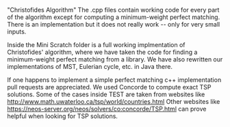 "Christofides Algorithm" 
The .cpp files contain working code for every part of the algorithm except for computing a minimum-weight perfect matching. There is an implementation but it does not really work -- only for very small inputs.

Inside the Mini Scratch folder is a full working implmentation of Christofides' algorithm, where we have taken the code for finding a minimum-weight perfect matching from a library. We have also rewritten our implementations of MST, Eulerian cycle, etc. in Java there. 

If one happens to implement a simple perfect matching c++ implementation pull requests are appreciated. 
We used Concorde to compute exact TSP solutions.
Some of the cases inside TEST are taken from websites like 
http://www.math.uwaterloo.ca/tsp/world/countries.html
Other websites like https://neos-server.org/neos/solvers/co:concorde/TSP.html can prove helpful when looking for TSP solutions. 